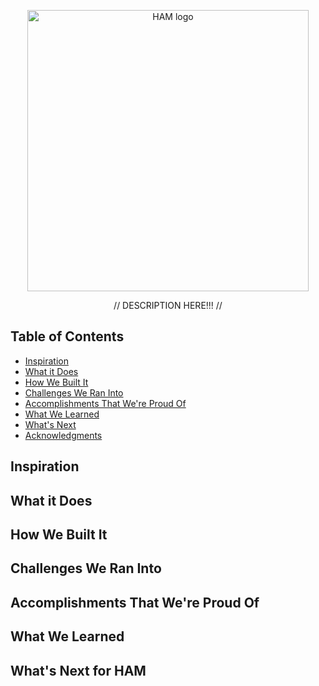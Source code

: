 <p align="center">
  <a href="https://accessibility.jhu.edu/">
    <img alt="HAM logo" title="HAM" src="https://i.postimg.cc/8kR4TZwC/ham-2.png" width="450">
  </a>
</p>

<p align="center">
  // DESCRIPTION HERE!!! //
</p>

<!-- START doctoc generated TOC please keep comment here to allow auto update -->
<!-- DON'T EDIT THIS SECTION, INSTEAD RE-RUN doctoc TO UPDATE -->
## Table of Contents

- [Inspiration](#inspiration)
- [What it Does](#what-it-does)
- [How We Built It](#how-we-built-it)
- [Challenges We Ran Into](#challenges)
- [Accomplishments That We're Proud Of](#accomplishments-that-we're-proud-of)
- [What We Learned](#what-we-learned)
- [What's Next](#what's-next)
- [Acknowledgments](#acknowledgments)

<!-- END doctoc generated TOC please keep comment here to allow auto update -->

## Inspiration

## What it Does

## How We Built It

## Challenges We Ran Into

## Accomplishments That We're Proud Of

## What We Learned

## What's Next for HAM

